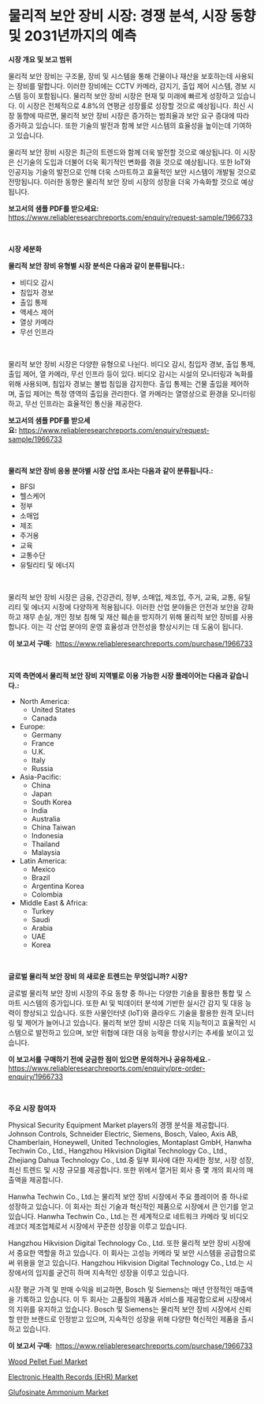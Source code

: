 <p><h1>물리적 보안 장비 시장: 경쟁 분석, 시장 동향 및 2031년까지의 예측</h1></p><p><strong>시장 개요 및 보고 범위</strong></p>
<p><p>물리적 보안 장비는 구조물, 장비 및 시스템을 통해 건물이나 재산을 보호하는데 사용되는 장비를 말합니다. 이러한 장비에는 CCTV 카메라, 감지기, 출입 제어 시스템, 경보 시스템 등이 포함됩니다. 물리적 보안 장비 시장은 현재 및 미래에 빠르게 성장하고 있습니다. 이 시장은 전체적으로 4.8%의 연평균 성장률로 성장할 것으로 예상됩니다. 최신 시장 동향에 따르면, 물리적 보안 장비 시장은 증가하는 범죄율과 보안 요구 증대에 따라 증가하고 있습니다. 또한 기술의 발전과 함께 보안 시스템의 효율성을 높이는데 기여하고 있습니다.</p><p>물리적 보안 장비 시장은 최근의 트렌드와 함께 더욱 발전할 것으로 예상됩니다. 이 시장은 신기술의 도입과 더불어 더욱 획기적인 변화를 겪을 것으로 예상됩니다. 또한 IoT와 인공지능 기술의 발전으로 인해 더욱 스마트하고 효율적인 보안 시스템이 개발될 것으로 전망됩니다. 이러한 동향은 물리적 보안 장비 시장의 성장을 더욱 가속화할 것으로 예상됩니다.</p></p>
<p><strong>보고서의 샘플 PDF를 받으세요:</strong> <a href="https://www.reliableresearchreports.com/enquiry/request-sample/1966733">https://www.reliableresearchreports.com/enquiry/request-sample/1966733</a></p>
<p>&nbsp;</p>
<p><strong>시장 세분화</strong></p>
<p><strong>물리적 보안 장비 유형별 시장 분석은 다음과 같이 분류됩니다.:</strong></p>
<p><ul><li>비디오 감시</li><li>침입자 경보</li><li>출입 통제</li><li>액세스 제어</li><li>열상 카메라</li><li>무선 인프라</li></ul></p>
<p>&nbsp;</p>
<p><p>물리적 보안 장비 시장은 다양한 유형으로 나뉜다. 비디오 감시, 침입자 경보, 출입 통제, 출입 제어, 열 카메라, 무선 인프라 등이 있다. 비디오 감시는 시설의 모니터링과 녹화를 위해 사용되며, 침입자 경보는 불법 침입을 감지한다. 출입 통제는 건물 출입을 제어하며, 출입 제어는 특정 영역의 출입을 관리한다. 열 카메라는 열영상으로 환경을 모니터링하고, 무선 인프라는 효율적인 통신을 제공한다.</p></p>
<p><strong>보고서의 샘플 PDF를 받으세요:</strong>&nbsp;<a href="https://www.reliableresearchreports.com/enquiry/request-sample/1966733">https://www.reliableresearchreports.com/enquiry/request-sample/1966733</a></p>
<p>&nbsp;</p>
<p><strong> 물리적 보안 장비 응용 분야별 시장 산업 조사는 다음과 같이 분류됩니다.:</strong></p>
<p><ul><li>BFSI</li><li>헬스케어</li><li>정부</li><li>소매업</li><li>제조</li><li>주거용</li><li>교육</li><li>교통수단</li><li>유틸리티 및 에너지</li></ul></p>
<p>&nbsp;</p>
<p><p>물리적 보안 장비 시장은 금융, 건강관리, 정부, 소매업, 제조업, 주거, 교육, 교통, 유틸리티 및 에너지 시장에 다양하게 적용됩니다. 이러한 산업 분야들은 안전과 보안을 강화하고 재무 손실, 개인 정보 침해 및 재산 훼손을 방지하기 위해 물리적 보안 장비를 사용합니다. 이는 각 산업 분야의 운영 효율성과 안전성을 향상시키는 데 도움이 됩니다.</p></p>
<p><strong>이 보고서 구매:</strong>&nbsp; <a href="https://www.reliableresearchreports.com/purchase/1966733">https://www.reliableresearchreports.com/purchase/1966733</a></p>
<p>&nbsp;</p>
<p><strong>지역 측면에서 물리적 보안 장비 지역별로 이용 가능한 시장 플레이어는 다음과 같습니다.:</strong></p>
<p><ul>
    <li>
        North America:
        <ul>
            <li>United States</li>
            <li>Canada</li>
        </ul>
    </li>
    <li>
        Europe:
        <ul>
            <li>Germany</li>
            <li>France</li>
            <li>U.K.</li>
            <li>Italy</li>
            <li>Russia</li>
        </ul>
    </li>
    <li>
        Asia-Pacific:
        <ul>
            <li>China</li>
            <li>Japan</li>
            <li>South Korea</li>
            <li>India</li>
            <li>Australia</li>
            <li>China Taiwan</li>
            <li>Indonesia</li>
            <li>Thailand</li>
            <li>Malaysia</li>
        </ul>
    </li>
    <li>
        Latin America:
        <ul>
            <li>Mexico</li>
            <li>Brazil</li>
            <li>Argentina Korea</li>
            <li>Colombia</li>
        </ul>
    </li>
    <li>
        Middle East & Africa:
        <ul>
            <li>Turkey</li>
            <li>Saudi</li>
            <li>Arabia</li>
            <li>UAE</li>
            <li>Korea</li>
        </ul>
    </li>
    </ul></p>
<p>&nbsp;</p>
<p><strong>글로벌 물리적 보안 장비 의 새로운 트렌드는 무엇입니까? 시장?</strong></p>
<p><p>글로벌 물리적 보안 장비 시장의 주요 동향 중 하나는 다양한 기술을 활용한 통합 및 스마트 시스템의 증가입니다. 또한 AI 및 빅데이터 분석에 기반한 실시간 감지 및 대응 능력이 향상되고 있습니다. 또한 사물인터넷 (IoT)와 클라우드 기술을 활용한 원격 모니터링 및 제어가 늘어나고 있습니다. 물리적 보안 장비 시장은 더욱 지능적이고 효율적인 시스템으로 발전하고 있으며, 보안 위협에 대한 대응 능력을 향상시키는 추세를 보이고 있습니다.</p></p>
<p><strong>이 보고서를 구매하기 전에 궁금한 점이 있으면 문의하거나 공유하세요.</strong>- <a href="https://www.reliableresearchreports.com/enquiry/pre-order-enquiry/1966733">https://www.reliableresearchreports.com/enquiry/pre-order-enquiry/1966733</a></p>
<p>&nbsp;</p>
<p><strong>주요 시장 참여자</strong></p>
<p><p>Physical Security Equipment Market players의 경쟁 분석을 제공합니다. Johnson Controls, Schneider Electric, Siemens, Bosch, Valeo, Axis AB, Chamberlain, Honeywell, United Technologies, Montaplast GmbH, Hanwha Techwin Co., Ltd., Hangzhou Hikvision Digital Technology Co., Ltd., Zhejiang Dahua Technology Co., Ltd.중 일부 회사에 대한 자세한 정보, 시장 성장, 최신 트렌드 및 시장 규모를 제공합니다. 또한 위에서 열거된 회사 중 몇 개의 회사의 매출액을 제공합니다.</p><p>Hanwha Techwin Co., Ltd.는 물리적 보안 장비 시장에서 주요 플레이어 중 하나로 성장하고 있습니다. 이 회사는 최신 기술과 혁신적인 제품으로 시장에서 큰 인기를 얻고 있습니다. Hanwha Techwin Co., Ltd.는 전 세계적으로 네트워크 카메라 및 비디오 레코더 제조업체로서 시장에서 꾸준한 성장을 이루고 있습니다.</p><p>Hangzhou Hikvision Digital Technology Co., Ltd. 또한 물리적 보안 장비 시장에서 중요한 역할을 하고 있습니다. 이 회사는 고성능 카메라 및 보안 시스템을 공급함으로써 위용을 얻고 있습니다. Hangzhou Hikvision Digital Technology Co., Ltd.는 시장에서의 입지를 굳건히 하며 지속적인 성장을 이루고 있습니다.</p><p>시장 평균 가격 및 판매 수익을 비교하면, Bosch 및 Siemens는 매년 안정적인 매출액을 기록하고 있습니다. 이 두 회사는 고품질의 제품과 서비스를 제공함으로써 시장에서의 지위를 유지하고 있습니다. Bosch 및 Siemens는 물리적 보안 장비 시장에서 신뢰할 만한 브랜드로 인정받고 있으며, 지속적인 성장을 위해 다양한 혁신적인 제품을 출시하고 있습니다.</p></p>
<p><strong>이 보고서 구매:</strong>&nbsp;&nbsp;<a href="https://www.reliableresearchreports.com/purchase/1966733">https://www.reliableresearchreports.com/purchase/1966733</a></p>
<p><p><a href="https://view.publitas.com/reportprime-1/wood-pellet-fuel-market-size-global-industry-overview-market-segmentation-and-forecast-2023-to-2030/">Wood Pellet Fuel Market</a></p><p><a href="https://view.publitas.com/reportprime-1/electronic-health-records-ehr-market-research-report-the-key-to-successful-business-strategy-forecasted-for-period-from-2023-2030/">Electronic Health Records (EHR) Market</a></p><p><a href="https://github.com/Alonsoolds3wq1d81czn8rbol/Market-Research-Report-List-1/blob/main/glufosinate-ammonium-market.md">Glufosinate Ammonium Market</a></p></p>
